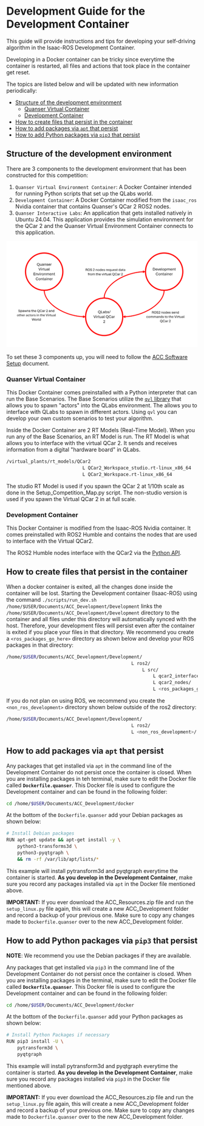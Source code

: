 # Development Guide for the Development Container <!-- omit in toc -->

This guide will provide instructions and tips for developing your self-driving algorithm in the Isaac-ROS Development Container.

Developing in a Docker container can be tricky since everytime the container is restarted, all files and actions that took place in the container get reset.

The topics are listed below and will be updated with new information periodically:

- [Structure of the development environment](#structure-of-the-development-environment)
  - [Quanser Virtual Container](#quanser-virtual-container)
  - [Development Container](#development-container)
- [How to create files that persist in the container](#how-to-create-files-that-persist-in-the-container)
- [How to add packages via `apt` that persist](#how-to-add-packages-via-apt-that-persist)
- [How to add Python packages via `pip3` that persist](#how-to-add-python-packages-via-pip3-that-persist)

## Structure of the development environment

There are 3 components to the development environment that has been constructed for this competition:

1. `Quanser Virtual Environment Container`: A Docker Container intended for running Python scripts that set up the QLabs world.
2. `Development Container`: A Docker Container modified from the `isaac_ros` Nvidia container that contains Quanser's QCar 2 ROS2 nodes.
3. `Quanser Interactive Labs`: An application that gets installed natively in Ubuntu 24.04. This application provides the simulation environment for the QCar 2 and the Quanser Virtual Environment Container connects to this application.

![QLabsDevelopmentVennDiagram](https://github.com/quanser/ACC-Competition-2025/blob/main/Software_Setup/Pictures/DevelopmentVennDiagram.png)

To set these 3 components up, you will need to follow the [ACC Software Setup](https://github.com/quanser/ACC-Competition-2025/blob/main/Software_Setup/ACC%20software%20Instructions%20.md) document.

### Quanser Virtual Container

This Docker Container comes preinstalled with a Python interpreter that can run the Base Scenarios. The Base Scenarios utilize the [`qvl` library](https://qlabs.quanserdocs.com/en/latest/Objects/index.html) that allows you to spawn "actors" into the QLabs environment. The  allows you to interface with QLabs to spawn in different actors. Using `qvl` you can develop your own custom scenarios to test your algorithm.

Inside the Docker Container are 2 RT Models (Real-Time Model). When you run any of the Base Scenarios, an RT Model is run. The RT Model is what allows you to interface with the virtual QCar 2. It sends and receives information from a digital "hardware board" in QLabs.

```bash
/virtual_plants/rt_models/QCar2
                            L QCar2_Workspace_studio.rt-linux_x86_64
                            L QCar2_Workspace.rt-linux_x86_64
```

The studio RT Model is used if you spawn the QCar 2 at 1/10th scale as done in the Setup_Competition_Map.py script. The non-studio version is used if you spawn the Virtual QCar 2 in at full scale.

### Development Container

This Docker Container is modified from the Isaac-ROS Nvidia container. It comes preinstalled with ROS2 Humble and contains the nodes that are used to interface with the Virtual QCar2.

The ROS2 Humble nodes interface with the QCar2 via the [Python API](https://docs.quanser.com/quarc/documentation/python/hardware/index.html).

## How to create files that persist in the container

When a docker container is exited, all the changes done inside the container will be lost. Starting the Development container (Isaac-ROS) using the command `./scripts/run_dev.sh  /home/$USER/Documents/ACC_Development/Development` links the `/home/$USER/Documents/ACC_Development/Development` directory to the container and all files under this directory will automatically synced with the host. Therefore, your development files will persist even after the container is exited if you place your files in that directory. We recommend you create a `<ros_packages_go_here>` directory as shown below and develop your ROS packages in that directory:

```bash
/home/$USER/Documents/ACC_Development/Development/
                                              L ros2/
                                                  L src/
                                                      L qcar2_interfaces/
                                                      L qcar2_nodes/
                                                      L <ros_packages_go_here>/
```

If you do not plan on using ROS, we recommend you create the `<non_ros_development>` directory shown below outside of the ros2 directory:

```bash
/home/$USER/Documents/ACC_Development/Development/
                                              L ros2/
                                              L <non_ros_development>/
```

## How to add packages via `apt` that persist

Any packages that get installed via `apt` in the command line of the Development Container do not persist once the container is closed. When you are installing packages in teh terminal, make sure to edit the Docker file called **`Dockerfile.quanser`**. This Docker file is used to configure the Development container and can be found in the following folder:

```bash
cd /home/$USER/Documents/ACC_Development/docker
```

At the bottom of the `Dockerfile.quanser` add your Debian packages as shown below:

```bash
# Install Debian packages
RUN apt-get update && apt-get install -y \
    python3-transforms3d \
    python3-pyqtgraph \
    && rm -rf /var/lib/apt/lists/*
```

This example will install pytransform3d and pyqtgraph everytime the container is started. **As you develop in the Development Container**, make sure you record any packages installed via `apt` in the Docker file mentioned above.

**IMPORTANT:** If you ever download the ACC_Resources.zip file and run the `setup_linux.py` file again, this will create a new ACC_Development folder and record a backup of your previous one. Make sure to copy any changes made to `Dockerfile.quanser` over to the new ACC_Development folder.

## How to add Python packages via `pip3` that persist

**NOTE**: We recommend you use the Debian packages if they are available.

Any packages that get installed via `pip3` in the command line of the Development Container do not persist once the container is closed. When you are installing packages in the terminal, make sure to edit the Docker file called **`Dockerfile.quanser`**. This Docker file is used to configure the Development container and can be found in the following folder:

```bash
cd /home/$USER/Documents/ACC_Development/docker
```

At the bottom of the `Dockerfile.quanser` add your Python packages as shown below:

```bash
# Install Python Packages if necessary
RUN pip3 install -U \
    pytransform3d \
    pyqtgraph
```

This example will install pytransform3d and pyqtgraph everytime the container is started. **As you develop in the Development Container**, make sure you record any packages installed via `pip3` in the Docker file mentioned above.

**IMPORTANT:** If you ever download the ACC_Resources.zip file and run the `setup_linux.py` file again, this will create a new ACC_Development folder and record a backup of your previous one. Make sure to copy any changes made to `Dockerfile.quanser` over to the new ACC_Development folder.
